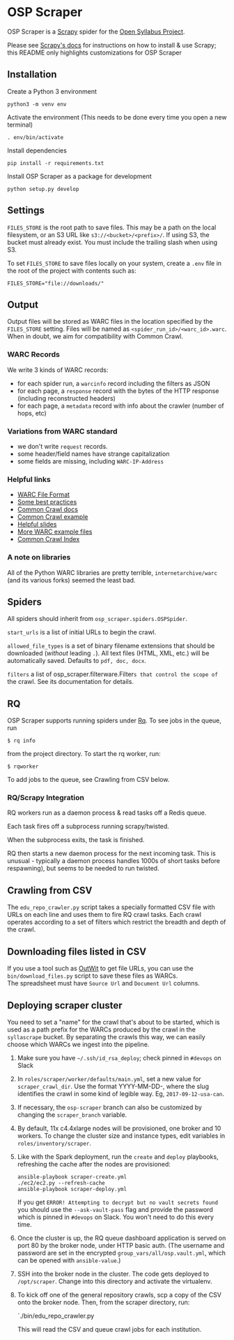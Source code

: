 # OSP Scraper

OSP Scraper is a [Scrapy](http://scrapy.org) spider for the [Open Syllabus Project](http://opensyllabusproject.org/).

Please see [Scrapy's docs](http://doc.scrapy.org) for instructions on how to
install & use Scrapy; this README only highlights customizations for OSP Scraper

## Installation
Create a Python 3 environment
```
python3 -m venv env
```
Activate the environment (This needs to be done every time you open a new terminal)
```
. env/bin/activate
```
Install dependencies
```
pip install -r requirements.txt
```
Install OSP Scraper as a package for development
```
python setup.py develop
```

## Settings

`FILES_STORE` is the root path to save files. This may be a path on the local
filesystem, or an S3 URL like `s3://<bucket>/<prefix>/`. If using S3, the
bucket must already exist. You must include the trailing slash when using S3.

To set `FILES_STORE` to save files locally on your system, create a `.env` file in the root of the project with contents such as:
```
FILES_STORE="file://downloads/"
```

## Output

Output files will be stored as WARC files in the location specified by the
`FILES_STORE` setting. Files will be named as
`<spider_run_id>/<warc_id>.warc`. When in doubt, we aim for compatibility
with Common Crawl.

### WARC Records
We write 3 kinds of WARC records:

* for each spider run, a `warcinfo` record including the filters as JSON
* for each page, a `response` record with the bytes of the HTTP response (including reconstructed headers)
* for each page, a `metadata` record with info about the crawler (number of hops, etc)

### Variations from WARC standard
* we don't write `request` records.
* some header/field names have strange capitalization
* some fields are missing, including `WARC-IP-Address`

### Helpful links

* [WARC File Format](http://archive-access.sourceforge.net/warc/warc_file_format-0.16.html)
* [Some best practices](http://www.netpreserve.org/sites/default/files/resources/WARC_Guidelines_v1.pdf)
* [Common Crawl docs](http://commoncrawl.org/the-data/get-started/)
* [Common Crawl example](https://gist.github.com/Smerity/e750f0ef0ab9aa366558#file-bbc-warc)
* [Helpful slides](http://connect.ala.org/files/2015-06-27_ALCTS_PARS_PMIG_web_archives.pdf)
* [More WARC example files](https://mementoweb.github.io/SiteStory/warcfile_example.html)
* [Common Crawl Index](http://commoncrawl.org/2015/04/announcing-the-common-crawl-index/)

### A note on libraries

All of the Python WARC libraries are pretty terrible, `internetarchive/warc`
(and its various forks) seemed the least bad.

## Spiders
All spiders should inherit from `osp_scraper.spiders.OSPSpider`.

`start_urls` is a list of initial URLs to begin the crawl.

`allowed_file_types` is a set of binary filename extensions that should be
downloaded (*without* leading `.`). All text files (HTML, XML, etc.) will be
automatically saved. Defaults to `pdf, doc, docx`.

`filters` a list of osp_scraper.filterware.Filter`s that control the scope of
`the crawl. See its documentation for details.

## RQ

OSP Scraper supports running spiders under
[Rq](http://python-rq.org/). 
To see jobs in the queue, run

    $ rq info

from the project directory. To start the rq worker, run:

    $ rqworker

To add jobs to the queue, see Crawling from CSV below. 

### RQ/Scrapy Integration
RQ workers run as a daemon process & read tasks off a Redis queue.

Each task fires off a subprocess running scrapy/twisted.

When the subprocess exits, the task is finished.

RQ then starts a new daemon process for the next incoming task. This is
unusual - typically a daemon process handles 1000s of short tasks before
respawning), but seems to be needed to run twisted.

## Crawling from CSV

The `edu_repo_crawler.py` script takes a specially formatted CSV file with URLs
on each line and uses them to fire RQ crawl tasks.  Each crawl operates
according to a set of filters which restrict the breadth and depth of the crawl.

## Downloading files listed in CSV

If you use a tool such as [OutWit](https://www.outwit.com/) to get file URLs,
you can use the `bin/download_files.py` script to save these files as WARCs.  
The spreadsheet must have `Source Url` and `Document Url` columns.

## Deploying scraper cluster

You need to set a "name" for the crawl that's about to be started, which is
used as a path prefix for the WARCs produced by the crawl in the `syllascrape`
bucket. By separating the crawls this way, we can easily choose which WARCs we
ingest into the pipeline.

1. Make sure you have `~/.ssh/id_rsa_deploy`; check pinned in `#devops` on
   Slack

1. In `roles/scraper/worker/defaults/main.yml`, set a new value for
   `scraper_crawl_dir`. Use the format YYYY-MM-DD-<slug>, where the slug
identifies the crawl in some kind of legible way. Eg, `2017-09-12-usa-can`.

1. If necessary, the `osp-scraper` branch can also be customized by changing
   the `scraper_branch` variable.

1. By default, 11x c4.4xlarge nodes will be provisioned, one broker and 10
   workers. To change the cluster size and instance types, edit variables in
`roles/inventory/scraper`.

1. Like with the Spark deployment, run the `create` and `deploy` playbooks,
   refreshing the cache after the nodes are provisioned:

    ```
    ansible-playbook scraper-create.yml
    ./ec2/ec2.py --refresh-cache
    ansible-playbook scraper-deploy.yml
    ```
    If you get `ERROR! Attempting to decrypt but no vault secrets found` you
    should use the `--ask-vault-pass` flag and provide the password which is
    pinned in `#devops` on Slack. You won't need to do this every time.

1. Once the cluster is up, the RQ queue dashboard application is served on port
   80 by the broker node, under HTTP basic auth. (The username and password are
set in the encrypted `group_vars/all/osp.vault.yml`, which can be opened with
`ansible-value`.)

1. SSH into the broker node in the cluster. The code gets deployed to
   `/opt/scraper`. Change into this directory and activate the virtualenv.

1. To kick off one of the general repository crawls, scp a copy of the CSV onto
   the broker node. Then, from the scraper directory, run:

    `./bin/edu_repo_crawler.py <path to CSV>

    This will read the CSV and queue crawl jobs for each institution.

